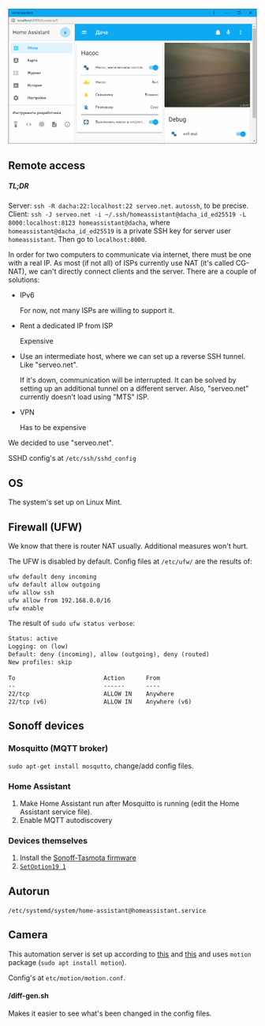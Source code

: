 ![UI Screenshot](ui_screenshot.png)

## Remote access
##### TL;DR
Server: `ssh -R dacha:22:localhost:22 serveo.net`. `autossh`, to be precise.
Client: `ssh -J serveo.net -i ~/.ssh/homeassistant@dacha_id_ed25519 -L 8000:localhost:8123 homeassistant@dacha`, where `homeassistant@dacha_id_ed25519` is a private SSH key for server user `homeassistant`. Then go to `localhost:8000`.

In order for two computers to communicate via internet, there must be one with a real IP. As most (if not all) of ISPs currently use NAT (it's called CG-NAT), we can't directly connect clients and the server.
There are a couple of solutions:
- IPv6

    For now, not many ISPs are willing to support it.
- Rent a dedicated IP from ISP

    Expensive
- Use an intermediate host, where we can set up a reverse SSH tunnel. Like "serveo.net".

    If it's down, communication will be interrupted. It can be solved by setting up an additional tunnel on a different server.
    Also, "serveo.net" currently doesn't load using "MTS" ISP.
- VPN

    Has to be expensive

We decided to use "serveo.net".

SSHD config's at `/etc/ssh/sshd_config`

## OS
The system's set up on Linux Mint.

## Firewall (UFW)
We know that there is router NAT usually. Additional measures won't hurt.

The UFW is disabled by default. Config files at `/etc/ufw/` are the results of:

```
ufw default deny incoming
ufw default allow outgoing
ufw allow ssh
ufw allow from 192.168.0.0/16
ufw enable
```

The result of `sudo ufw status verbose`:
```
Status: active
Logging: on (low)
Default: deny (incoming), allow (outgoing), deny (routed)
New profiles: skip

To                         Action      From
--                         ------      ----
22/tcp                     ALLOW IN    Anywhere
22/tcp (v6)                ALLOW IN    Anywhere (v6)
```

## Sonoff devices
### Mosquitto (MQTT broker)
`sudo apt-get install mosqutto`, change/add config files.

### Home Assistant
1. Make Home Assistant run after Mosquitto is running (edit the Home Assistant service file).
2. Enable MQTT autodiscovery

### Devices themselves
1. Install the [Sonoff-Tasmota firmware](https://github.com/arendst/Sonoff-Tasmota)
2. [`SetOption19 1`](https://github.com/arendst/Sonoff-Tasmota/wiki/Home-Assistant)

## Autorun
`/etc/systemd/system/home-assistant@homeassistant.service`

## Camera
This automation server is set up according to [this](https://www.home-assistant.io/blog/2016/06/23/usb-webcams-and-home-assistant/) and [this](https://www.home-assistant.io/components/camera/) and uses `motion` package (`sudo apt install motion`).

Config's at `etc/motion/motion.conf`.

#### /diff-gen.sh
Makes it easier to see what's been changed in the config files.
